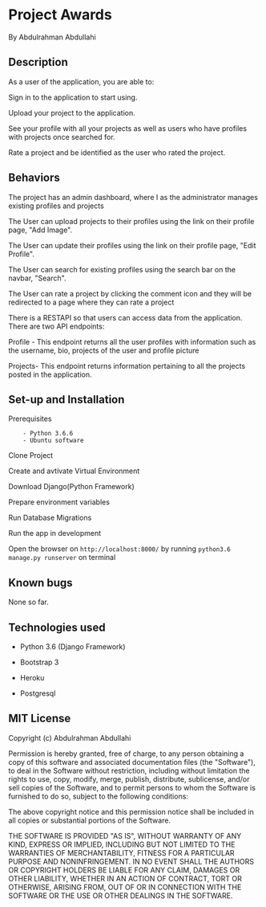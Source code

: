 # Project Awards

By Abdulrahman Abdullahi 

## Description

As a user of the application, you are able to:

Sign in to the application to start using.

Upload your project to the application.

See your profile with all your projects as well as users who have profiles with projects once searched for.

Rate a project and be identified as the user who rated the project.


## Behaviors

The project has an admin dashboard, where I as the administrator manages existing profiles and projects

The User can upload projects to their profiles using the link on their profile page, "Add Image".

The User can update their profiles using the link on their profile page, "Edit Profile".

The User can search for existing profiles using the search bar on the navbar, "Search".

The User can rate a project by clicking the comment icon and they will be redirected to a page where they can rate a project

There is a RESTAPI so that users can access data from the application. There are two API endpoints:

Profile - This endpoint returns all the user profiles with information such as the username, bio, projects of the user and profile picture

Projects- This endpoint returns information pertaining to all the projects posted in the application.

## Set-up and Installation

Prerequisites

```
    - Python 3.6.6
    - Ubuntu software
```

Clone Project

Create and avtivate Virtual Environment

Download Django(Python Framework)

Prepare environment variables

Run Database Migrations

Run the app in development

Open the browser on `http://localhost:8000/` by running ```python3.6 manage.py runserver``` on terminal

## Known bugs

None so far.

## Technologies used

- Python 3.6 (Django Framework)

- Bootstrap 3 

- Heroku

- Postgresql



## MIT License

Copyright (c) Abdulrahman Abdullahi 

Permission is hereby granted, free of charge, to any person obtaining a copy of this software and associated documentation files (the "Software"), to deal in the Software without restriction, including without limitation the rights to use, copy, modify, merge, publish, distribute, sublicense, and/or sell copies of the Software, and to permit persons to whom the Software is furnished to do so, subject to the following conditions:

The above copyright notice and this permission notice shall be included in all copies or substantial portions of the Software.

THE SOFTWARE IS PROVIDED "AS IS", WITHOUT WARRANTY OF ANY KIND, EXPRESS OR IMPLIED, INCLUDING BUT NOT LIMITED TO THE WARRANTIES OF MERCHANTABILITY, FITNESS FOR A PARTICULAR PURPOSE AND NONINFRINGEMENT. IN NO EVENT SHALL THE AUTHORS OR COPYRIGHT HOLDERS BE LIABLE FOR ANY CLAIM, DAMAGES OR OTHER LIABILITY, WHETHER IN AN ACTION OF CONTRACT, TORT OR OTHERWISE, ARISING FROM, OUT OF OR IN CONNECTION WITH THE SOFTWARE OR THE USE OR OTHER DEALINGS IN THE SOFTWARE.